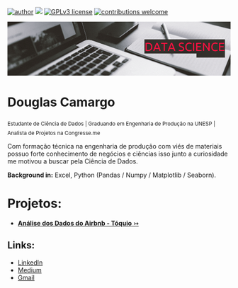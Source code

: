 [![author](https://img.shields.io/badge/author-douglascdsantos-red.svg)](https://www.linkedin.com/in/douglascdsantos/) [![](https://img.shields.io/badge/python-3.7+-blue.svg)](https://www.python.org/downloads/release/python-365/) [![GPLv3 license](https://img.shields.io/badge/License-GPLv3-blue.svg)](http://perso.crans.org/besson/LICENSE.html) [![contributions welcome](https://img.shields.io/badge/contributions-welcome-brightgreen.svg?style=flat)](https://github.com/douglascdsantos/data_science/issues)

<p align="center">
  <img src="Douglas Camargo (1).gif" >
</p>

# Douglas Camargo
<sub>Estudante de Ciência de Dados | Graduando em Engenharia de Produção na UNESP | Analista de Projetos na Congresse.me</sub>

Com formação técnica na engenharia de produção com viés de materiais possuo forte conhecimento de negócios e ciências isso junto a curiosidade me motivou a buscar pela Ciência de Dados.

**Background in:** Excel, Python (Pandas / Numpy / Matplotlib / Seaborn).

# Projetos:
- [**Análise dos Dados do Airbnb - Tóquio** ↣](https://github.com/douglascdsantos/data_science/blob/main/projetos/analisando_os_dados_do_airbnb_(tokyo)/analisando_os_dados_do_airbnb_(tokyo).md)

## **Links:**
* [LinkedIn](https://www.linkedin.com/in/douglascdsantos)
* [Medium](https://douglascdsantos.medium.com)
* [Gmail](mailto:douglas.c.santos@unesp.br)
